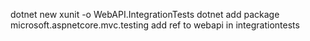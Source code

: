 dotnet new xunit -o WebAPI.IntegrationTests
dotnet add package microsoft.aspnetcore.mvc.testing
add ref to webapi in integrationtests
